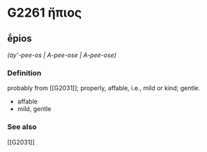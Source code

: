 # G2261 ἤπιος

## ḗpios

_(ay'-pee-os | A-pee-ose | A-pee-ose)_

### Definition

probably from [[G2031]]; properly, affable, i.e., mild or kind; gentle.

- affable
- mild, gentle

### See also

[[G2031]]

